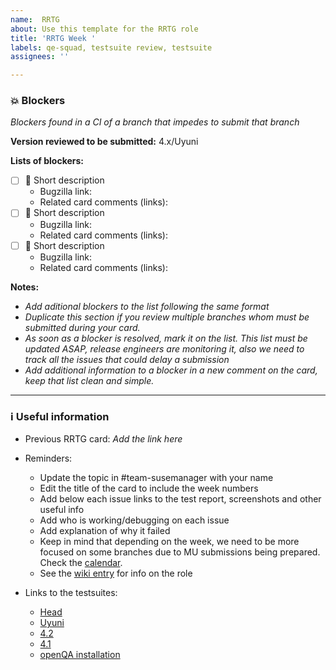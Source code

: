 ```yaml
---
name:  RRTG
about: Use this template for the RRTG role
title: 'RRTG Week '
labels: qe-squad, testsuite review, testsuite
assignees: ''

---
```


### 💥 Blockers

*Blockers found in a CI of a branch that impedes to submit that branch*

**Version reviewed to be submitted:** 4.x/Uyuni

**Lists of blockers:**

- [ ] 🛑 Short description
  - Bugzilla link:
  - Related card comments (links):
- [ ] 🛑 Short description
  - Bugzilla link:
  - Related card comments (links):
- [ ] 🛑 Short description
  - Bugzilla link:
  - Related card comments (links):

**Notes:**

- *Add aditional blockers to the list following the same format*
- *Duplicate this section if you review multiple branches whom must be submitted during your card.*
- *As soon as a blocker is resolved, mark it on the list. This list must be updated ASAP, release engineers are monitoring it, also we need to track all the issues that could delay a submission*
- *Add additional information to a blocker in a new comment on the card, keep that list clean and simple.*

---

### ℹ️ Useful information

- Previous RRTG card: *Add the link here*

- Reminders:
  - Update the topic in #team-susemanager with your name
  - Edit the title of the card to include the week numbers
  - Add below each issue links to the test report, screenshots and other useful info
  - Add who is working/debugging on each issue
  - Add explanation of why it failed
  - Keep in mind that depending on the week, we need to be more focused on some branches due to MU submissions being prepared.
   Check the [calendar](https://confluence.suse.com/display/SUSEMANAGER/Release+calendar).
  - See the [wiki entry](https://github.com/SUSE/spacewalk/wiki/The-Round-Robin-Testsuite-Geeko) for info on the role

- Links to the testsuites:
  - [Head](https://ci.suse.de/view/Manager/view/Manager-Head/job/manager-Head-dev-acceptance-tests-NUE/)
  - [Uyuni](https://ci.suse.de/view/Manager/view/Uyuni/job/uyuni-master-dev-acceptance-tests-NUE/)
  - [4.2](https://ci.suse.de/view/Manager/view/Manager-4.2/job/manager-4.2-dev-acceptance-tests-PRV/)
  - [4.1](https://ci.suse.de/view/Manager/view/Manager-4.1/job/manager-4.1-dev-acceptance-tests-PRV/)
  - [openQA installation](https://ci.suse.de/view/Manager/view/Manager-qa/job/manager-4.2-qa-openqa-installation/)
